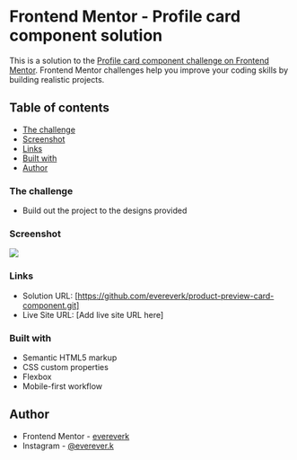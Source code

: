 # Frontend Mentor - Profile card component solution

This is a solution to the [Profile card component challenge on Frontend Mentor](https://www.frontendmentor.io/challenges/profile-card-component-cfArpWshJ). Frontend Mentor challenges help you improve your coding skills by building realistic projects. 

## Table of contents

  - [The challenge](#the-challenge)
  - [Screenshot](#screenshot)
  - [Links](#links)
  - [Built with](#built-with)
- [Author](#author)

### The challenge

- Build out the project to the designs provided

### Screenshot

![](./screenshot.jpg)

### Links

- Solution URL: [https://github.com/evereverk/product-preview-card-component.git]
- Live Site URL: [Add live site URL here]

### Built with

- Semantic HTML5 markup
- CSS custom properties
- Flexbox
- Mobile-first workflow

## Author

- Frontend Mentor - [evereverk](https://www.frontendmentor.io/profile/evereverk)
- Instagram - [@everever.k](https://www.instagram.com/everever.k)
